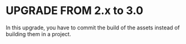 UPGRADE FROM 2.x to 3.0
=======================

In this upgrade, you have to commit the build of the assets instead of building them in a project.